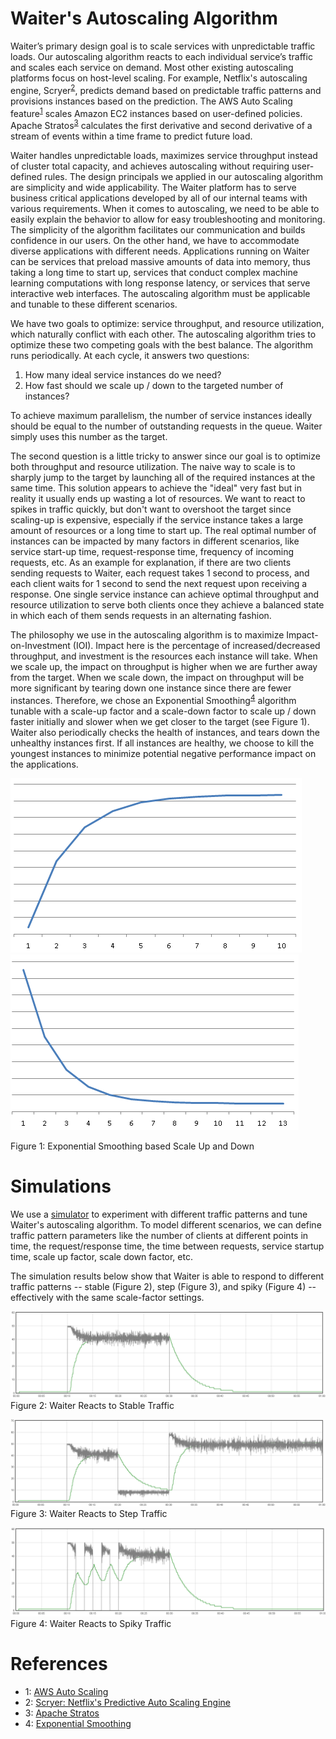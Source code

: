 # Waiter's Autoscaling Algorithm

Waiter’s primary design goal is to scale services with unpredictable traffic loads. Our autoscaling algorithm reacts to each individual service’s traffic and scales each service on demand. Most other existing autoscaling platforms focus on host-level scaling. For example, Netflix's autoscaling engine, Scryer<sup>[2](#scryer)</sup>, predicts demand based on predictable traffic patterns and provisions instances based on the prediction. The AWS Auto Scaling feature<sup>[1](#aws-auto-scaling)</sup> scales Amazon EC2 instances based on user-defined policies. Apache Stratos<sup>[3](#stratos)</sup> calculates the first derivative and second derivative of a stream of events within a time frame to predict future load.

Waiter handles unpredictable loads, maximizes service throughput instead of cluster total capacity, and achieves autoscaling without requiring user-defined rules. The design principals we applied in our autoscaling algorithm are simplicity and wide applicability. The Waiter platform has to serve business critical applications developed by all of our internal teams with various requirements. When it comes to autoscaling, we need to be able to easily explain the behavior to allow for easy troubleshooting and monitoring. The simplicity of the algorithm facilitates our communication and builds confidence in our users. On the other hand, we have to accommodate diverse applications with different needs. Applications running on Waiter can be services that preload massive amounts of data into memory, thus taking a long time to start up, services that conduct complex machine learning computations with long response latency, or services that serve interactive web interfaces. The autoscaling algorithm must be applicable and tunable to these different scenarios.

We have two goals to optimize: service throughput, and resource utilization, which naturally conflict with each other. The autoscaling algorithm tries to optimize these two competing goals with the best balance. The algorithm runs periodically. At each cycle, it answers two questions:

1. How many ideal service instances do we need?
1. How fast should we scale up / down to the targeted number of instances?

To achieve maximum parallelism, the number of service instances ideally should be equal to the number of outstanding requests in the queue. Waiter simply uses this number as the target.

The second question is a little tricky to answer since our goal is to optimize both throughput and resource utilization. The naive way to scale is to sharply jump to the target by launching all of the required instances at the same time. This solution appears to achieve the "ideal" very fast but in reality it usually ends up wasting a lot of resources. We want to react to spikes in traffic quickly, but don't want to overshoot the target since scaling-up is expensive, especially if the service instance takes a large amount of resources or a long time to start up. The real optimal number of instances can be impacted by many factors in different scenarios, like service start-up time, request-response time, frequency of incoming requests, etc.  As an example for explanation, if there are two clients sending requests to Waiter, each request takes 1 second to process, and each client waits for 1 second to send the next request upon receiving a response. One single service instance can achieve optimal throughput and resource utilization to serve both clients once they achieve a balanced state in which each of them sends requests in an alternating fashion.

The philosophy we use in the autoscaling algorithm is to maximize Impact-on-Investment (IOI). Impact here is the percentage of increased/decreased throughput, and investment is the resources each instance will take. When we scale up, the impact on throughput is higher when we are further away from the target. When we scale down, the impact on throughput will be more significant by tearing down one instance since there are fewer instances. Therefore, we chose an Exponential Smoothing<sup>[4](#smoothing)</sup> algorithm tunable with a scale-up factor and a scale-down factor to scale up / down faster initially and slower when we get closer to the target (see Figure 1). Waiter also periodically checks the health of instances, and tears down the unhealthy instances first. If all instances are healthy, we choose to kill the youngest instances to minimize potential negative performance impact on the applications.

![Scale Up](images/scale-up.png "Scale Up") ![Scale Down](images/scale-down.png "Scale Down")

Figure 1: Exponential Smoothing based Scale Up and Down

# Simulations

We use a [simulator](../src/waiter/simulator.clj) to experiment with different traffic patterns and tune Waiter's autoscaling algorithm. To model different scenarios, we can define traffic pattern parameters like the number of clients at different points in time, the request/response time, the time between requests, service startup time, scale up factor, scale down factor, etc.

The simulation results below show that Waiter is able to respond to different traffic patterns -- stable (Figure 2), step (Figure 3), and spiky (Figure 4) -- effectively with the same scale-factor settings.

![Stable Traffic](images/stable-traffic.png "Stable Traffic")
Figure 2: Waiter Reacts to Stable Traffic

![Step Traffic](images/step-traffic.png "Step Traffic")
Figure 3: Waiter Reacts to Step Traffic

![Spiky Traffic](images/spiky-traffic.png "Spiky Traffic")
Figure 4: Waiter Reacts to Spiky Traffic

# References

- <a name="aws-auto-scaling">1</a>: [AWS Auto Scaling](https://aws.amazon.com/autoscaling/)
- <a name="scryer">2</a>: [Scryer: Netflix's Predictive Auto Scaling Engine](http://techblog.netflix.com/2013/11/scryer-netflixs-predictive-auto-scaling.html)
- <a name="stratos">3</a>: [Apache Stratos](http://stratos.apache.org/)
- <a name="smoothing">4</a>: [Exponential Smoothing](https://en.wikipedia.org/wiki/Exponential_smoothing)